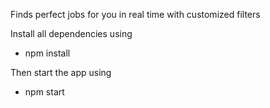 Finds perfect jobs for you in real time with customized filters

Install all dependencies using 
- npm install

Then start the app using
- npm start
